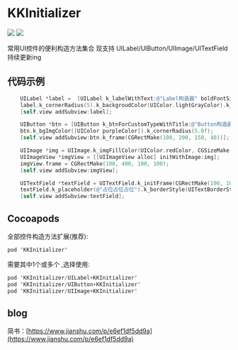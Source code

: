 KKInitializer
====
[![](https://img.shields.io/badge/pod-0.0.1-orange.svg)](https://cocoapods.org/pods/KKInitializer) [![](https://img.shields.io/badge/blog-简书-E87040.svg)](https://www.jianshu.com/p/e6ef1df5dd9a)

常用UI控件的便利构造方法集合
现支持 UILabel/UIButton/UIImage/UITextField 持续更新ing

代码示例
----
```objectivec
    UILabel *label =  [UILabel k_labelWithText:@"Label构造器" boldFontSize:15 textColor:UIColor.redColor];
    label.k_cornerRadius(5).k_backgroudColor(UIColor.lightGrayColor).k_frame(CGRectMake(100, 100, 100, 40));
    [self.view addSubview:label];
```
```objectivec
    UIButton *btn = [UIButton k_btnForCustomTypeWithTitle:@"Button构造器" titleColor:[UIColor whiteColor] fontSize:20];
    btn.k_bgImgColor([UIColor purpleColor]).k_cornerRadius(5.0f);
    [self.view addSubview:btn.k_frame(CGRectMake(100, 200, 150, 40))];
```
```objectivec
    UIImage *img = UIImage.k_imgFillColor(UIColor.redColor, CGSizeMake(100, 100)).k_cornerRadius(5.0f);
    UIImageView *imgView = [[UIImageView alloc] initWithImage:img];
    imgView.frame = CGRectMake(100, 400, 100, 100);
    [self.view addSubview:imgView];
```
```objectivec
    UITextField *textField = UITextField.k_initFrame(CGRectMake(100, 100, 200, 40));
    textField.k_placeholder(@"占位占位占位").k_borderStyle(UITextBorderStyleRoundedRect).k_textColor(UIColor.redColor).k_fontSize(20.f);
    [self.view addSubview:textField];
```

Cocoapods
----
全部控件构造方法扩展(推荐):
```objectivec
pod 'KKInitializer'
```
需要其中1个或多个 ,选择使用:
```objectivec
pod 'KKInitializer/UILabel+KKInitializer'
pod 'KKInitializer/UIButton+KKInitializer'
pod 'KKInitializer/UIImage+KKInitializer'
```


blog
----
简书：[https://www.jianshu.com/p/e6ef1df5dd9a](https://www.jianshu.com/p/e6ef1df5dd9a)
